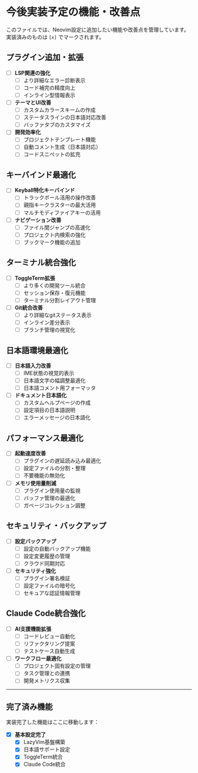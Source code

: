 # 今後実装予定の機能・改善点

このファイルでは、Neovim設定に追加したい機能や改善点を管理しています。
実装済みのものは `[x]` でマークされます。

## プラグイン追加・拡張

- [ ] **LSP関連の強化**
  - [ ] より詳細なエラー診断表示
  - [ ] コード補完の精度向上
  - [ ] インライン型情報表示

- [ ] **テーマとUI改善**
  - [ ] カスタムカラースキームの作成
  - [ ] ステータスラインの日本語対応改善
  - [ ] バッファタブのカスタマイズ

- [ ] **開発効率化**
  - [ ] プロジェクトテンプレート機能
  - [ ] 自動コメント生成（日本語対応）
  - [ ] コードスニペットの拡充

## キーバインド最適化

- [ ] **Keyball特化キーバインド**
  - [ ] トラックボール活用の操作改善
  - [ ] 親指キークラスターの最大活用
  - [ ] マルチモディファイアキーの活用

- [ ] **ナビゲーション改善**
  - [ ] ファイル間ジャンプの高速化
  - [ ] プロジェクト内検索の強化
  - [ ] ブックマーク機能の追加

## ターミナル統合強化

- [ ] **ToggleTerm拡張**
  - [ ] より多くの開発ツール統合
  - [ ] セッション保存・復元機能
  - [ ] ターミナル分割レイアウト管理

- [ ] **Git統合改善**
  - [ ] より詳細なgitステータス表示
  - [ ] インライン差分表示
  - [ ] ブランチ管理の視覚化

## 日本語環境最適化

- [ ] **日本語入力改善**
  - [ ] IME状態の視覚的表示
  - [ ] 日本語文字の幅調整最適化
  - [ ] 日本語コメント用フォーマッタ

- [ ] **ドキュメント日本語化**
  - [ ] カスタムヘルプページの作成
  - [ ] 設定項目の日本語説明
  - [ ] エラーメッセージの日本語化

## パフォーマンス最適化

- [ ] **起動速度改善**
  - [ ] プラグインの遅延読み込み最適化
  - [ ] 設定ファイルの分割・整理
  - [ ] 不要機能の無効化

- [ ] **メモリ使用量削減**
  - [ ] プラグイン使用量の監視
  - [ ] バッファ管理の最適化
  - [ ] ガベージコレクション調整

## セキュリティ・バックアップ

- [ ] **設定バックアップ**
  - [ ] 設定の自動バックアップ機能
  - [ ] 設定変更履歴の管理
  - [ ] クラウド同期対応

- [ ] **セキュリティ強化**
  - [ ] プラグイン署名検証
  - [ ] 設定ファイルの暗号化
  - [ ] セキュアな認証情報管理

## Claude Code統合強化

- [ ] **AI支援機能拡張**
  - [ ] コードレビュー自動化
  - [ ] リファクタリング提案
  - [ ] テストケース自動生成

- [ ] **ワークフロー最適化**
  - [ ] プロジェクト固有設定の管理
  - [ ] タスク管理との連携
  - [ ] 開発メトリクス収集

---

## 完了済み機能

実装完了した機能はここに移動します：

- [x] **基本設定完了**
  - [x] LazyVim基盤構築
  - [x] 日本語サポート設定
  - [x] ToggleTerm統合
  - [x] Claude Code統合
